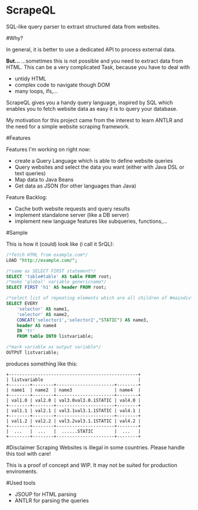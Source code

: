 # ScrapeQL
SQL-like query parser to extraxt structured data from websites.

#Why?

In general, it is better to use a dedicated API to process external data.

**But...**
...sometimes this is not possible and you need to extract data from HTML. This can be a very complicated Task, because you have to deal with
 - untidy HTML
 - complex code to navigate though DOM
 - many loops, ifs,...

ScrapeQL gives you a handy query language, inspired by SQL which enables you to fetch website data as easy it is to query your database.

My motivation for this project came from the interest to learn ANTLR and the need for a simple website scraping framework.

#Features

Features I'm working on right now:

 - create a Query Language which is able to define website queries
 - Query websites and select the data you want (either with Java DSL or text queries)
 - Map data to Java Beans
 - Get data as JSON (for other languages than Java)

Feature Backlog:

 - Cache both website requests and query results
 - implement standalone server (like a DB server)
 - implement new language features like subqueries, functions,...

#Sample

This is how it (could) look like (i call it SrQL):

```sql
/*fetch HTML from example.com*/
LOAD "http://example.com/"; 

/*same as SELECT FIRST statement*/
SELECT 'table#table' AS table FROM root; 
/*make 'global' variable genericname*/
SELECT FIRST 'h1' AS header FROM root; 

/*select list of repeating elements which are all children of #maindiv*/
SELECT EVERY 
    'selector' AS name1, 
    'selector' AS name2, 
    CONCAT('selector1','selector2',"STATIC") AS name3, 
    header AS name4 
    IN 'tr'
    FROM table INTO listvariable;

/*mark variable as output variable*/
OUTPUT listvariable; 
```
produces something like this:

```
+-------------------------------------------------+
| listvariable                                    |
+--------+--------+----------------------+--------+
| name1  | name2  | name3                | name4  |
+--------+--------+----------------------+--------+
| val1.0 | val2.0 | val3.0val3.0.1STATIC | val4.0 |
+--------+--------+----------------------+--------+
| val1.1 | val2.1 | val3.1val3.1.1STATIC | val4.1 |
+--------+--------+----------------------+--------+
| val1.2 | val2.2 | val3.2val3.1.1STATIC | val4.2 |
+--------+--------+----------------------+--------+
|  ...   |  ...   |  ......STATIC        |  ...   |
+--------+--------+----------------------+--------+
```

#Disclaimer
Scraping Websites is illegal in some countries. Please handle this tool with care!

This is a proof of concept and WIP. It may not be suited for production enviroments.

#Used tools

 - JSOUP for HTML parsing
 - ANTLR for parsing the queries
